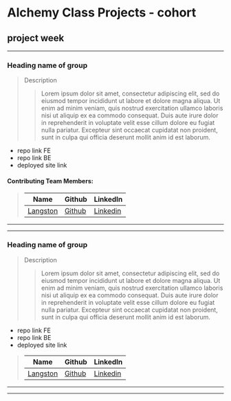 # Alchemy Class Projects - cohort 
## project week
___

 ### Heading name of group

> Description 
>>Lorem ipsum dolor sit amet, consectetur adipiscing elit, sed do eiusmod tempor incididunt ut labore et dolore magna aliqua. Ut enim ad minim veniam, quis nostrud exercitation ullamco laboris nisi ut aliquip ex ea commodo consequat. Duis aute irure dolor in reprehenderit in voluptate velit esse cillum dolore eu fugiat nulla pariatur. Excepteur sint occaecat cupidatat non proident, sunt in culpa qui officia deserunt mollit anim id est laborum.

* repo link FE
* repo link BE
* deployed site link

#### Contributing Team Members:
>| Name  | Github  | LinkedIn  |
>|---|---|---|
>|  [Langston]() | [Github]()   | [Linkedin]()   |

___
___
  ### Heading name of group

> Description 
>>Lorem ipsum dolor sit amet, consectetur adipiscing elit, sed do eiusmod tempor incididunt ut labore et dolore magna aliqua. Ut enim ad minim veniam, quis nostrud exercitation ullamco laboris nisi ut aliquip ex ea commodo consequat. Duis aute irure dolor in reprehenderit in voluptate velit esse cillum dolore eu fugiat nulla pariatur. Excepteur sint occaecat cupidatat non proident, sunt in culpa qui officia deserunt mollit anim id est laborum.

* repo link FE
* repo link BE
* deployed site link

>
>| Name  | Github  | LinkedIn  |
>|---|---|---|
>|  [Langston]() | [Github]()   | [Linkedin]()   |

___
___
